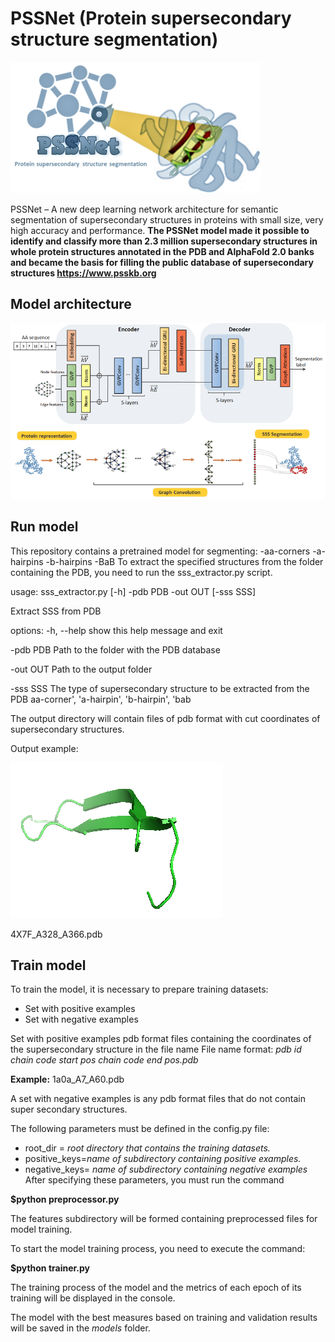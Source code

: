 # PSSNet (Protein supersecondary structure segmentation) 
![alt text](https://github.com/Denis21800/PSSNet/blob/master/Logo/pssnet.png)


PSSNet – A new deep learning network architecture for semantic segmentation of supersecondary structures in proteins with small size, very high accuracy and performance.
**The PSSNet model made it possible to identify and classify more than 2.3 million supersecondary structures in whole protein structures annotated in the PDB and AlphaFold 2.0 banks and became the basis for filling the public database of supersecondary structures https://www.psskb.org**
## Model architecture

![alt text](https://github.com/Denis21800/PSSNet/blob/master/Logo/arcitecture.png)


## Run model
This repository contains a pretrained model for segmenting: 
-aa-corners
-a-hairpins 
-b-hairpins
-BaB
To extract the specified structures from the folder containing the PDB, you need to run the sss_extractor.py script.

usage: sss_extractor.py [-h] -pdb PDB -out OUT [-sss SSS]

Extract SSS from PDB

options:
-h, --help  show this help message and exit

-pdb PDB    Path to the folder with the PDB database

-out OUT    Path to the output folder

-sss SSS    The type of supersecondary structure to be extracted from the
              PDB aa-corner', 'a-hairpin', 'b-hairpin', 'bab

The output directory will contain files of pdb format with cut coordinates of supersecondary structures.

Output example:

![alt text](https://github.com/Denis21800/PSSNet/blob/master/Logo/4X7F_A328_A366.png)

4X7F_A328_A366.pdb

## Train model
To train the model, it is necessary to prepare training datasets:
- Set with positive examples
- Set with negative examples


Set with positive examples pdb format files containing the coordinates of the supersecondary structure in the file name
File name format: _pdb id chain code start pos chain code end pos.pdb_

**Example:** 1a0a_A7_A60.pdb

A set with negative examples is any pdb format files that do not contain super secondary structures.

The following parameters must be defined in the config.py file:
- root_dir = _root directory that contains the training datasets._
- positive_keys=_name of subdirectory containing positive examples._ 
- negative_keys= _name of subdirectory containing negative examples_
After specifying these parameters, you must run the command

**$python preprocessor.py**

The features subdirectory will be formed containing preprocessed files for model training.

To start the model training process, you need to execute the command:

**$python trainer.py**

The training process of the model and the metrics of each epoch of its training will be displayed in the console.

The model with the best measures based on training and validation results will be saved in the _models_ folder.
